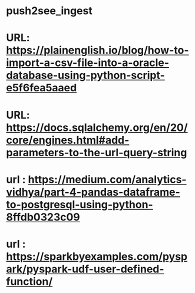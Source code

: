 # push2see_ingest



# URL: https://plainenglish.io/blog/how-to-import-a-csv-file-into-a-oracle-database-using-python-script-e5f6fea5aaed
# URL: https://docs.sqlalchemy.org/en/20/core/engines.html#add-parameters-to-the-url-query-string
# url : https://medium.com/analytics-vidhya/part-4-pandas-dataframe-to-postgresql-using-python-8ffdb0323c09
# url : https://sparkbyexamples.com/pyspark/pyspark-udf-user-defined-function/
